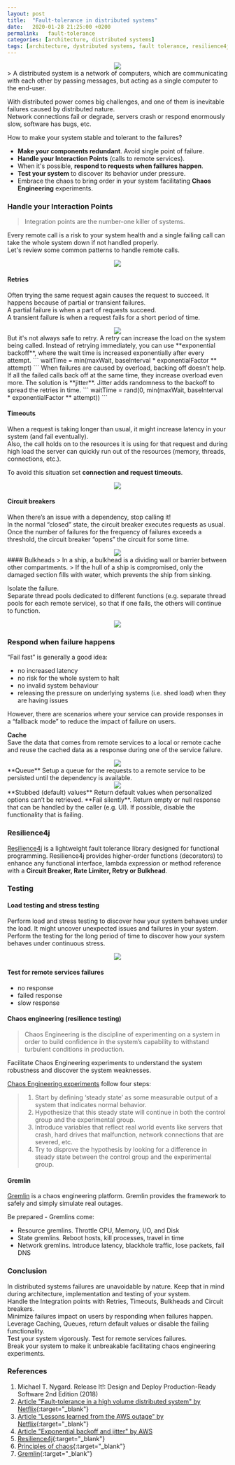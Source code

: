 ```yaml
---
layout: post
title:  "Fault-tolerance in distributed systems"
date:   2020-01-28 21:25:00 +0200
permalink:   fault-tolerance
categories: [architecture, distributed systems]
tags: [architecture, dystributed systems, fault tolerance, resilience4j, chaos engineering]
---
```


<center><img src="/assets/posts/resilient-systems/service-and-dependecies1.jpg" style="max-width:500px"></center>   
> A distributed system is a network of computers, which are communicating with each other by passing messages, but acting as a single computer to the end-user.

With distributed power comes big challenges, and one of them is inevitable failures caused by distributed nature.    
Network connections fail or degrade, servers crash or respond enormously slow, software has bugs, etc.  

How to make your system stable and tolerant to the failures?
* **Make your components redundant**. Avoid single point of failure.
* **Handle your Interaction Points** (calls to remote services).
* When it's possible, **respond to requests when faillures happen**.
* **Test your system** to discover its behavior under pressure.
* Embrace the chaos to bring order in your system facilitating **Chaos Engineering** experiments.

### Handle your Interaction Points
> Integration points are the number-one killer of systems.
  
Every remote call is a risk to your system health and a single failing call can take the whole system down if not handled properly.  
Let's review some common patterns to handle remote calls.   
<center><img src="/assets/posts/resilient-systems/failed-deps.jpg" style="max-width:500px"></center>    

#### Retries
Often trying the same request again causes the request to succeed. It happens because of partial or transient failures.  
A partial failure is when a part of requests succeed.   
A transient failure is when a request fails for a short period of time.  

<center><img src="/assets/posts/resilient-systems/retry.jpg" style="max-width:400px"></center>     
But it's not always safe to retry. A retry can increase the load on the system being called. Instead of retrying immediately, you can use **exponential backoff**, where the wait time is increased exponentially after every attempt.  
```
waitTime = min(maxWait, baseInterval * exponentialFactor ** attempt)
```
When failures are caused by overload, backing off doesn't help. If all the failed calls back off at the same time, they increase overload even more.  
The solution is **jitter**. Jitter adds randomness to the backoff to spread the retries in time. 
```
waitTime = rand(0, min(maxWait, baseInterval * exponentialFactor ** attempt))
``` 

#### Timeouts 
When a request is taking longer than usual, it might increase latency in your system (and fail eventually).  
Also, the call holds on to the resources it is using for that request and during high load the server can quickly run out of the resources (memory, threads, connections, etc.).

To avoid this situation set **connection and request timeouts**.  

<center><img src="/assets/posts/resilient-systems/timeouts.jpg" style="max-width:450px"></center>  

#### Circuit breakers
When there’s an issue with a dependency, stop calling it!  
In the normal “closed” state, the circuit breaker executes requests as usual.   
Once the number of failures for the frequency of failures exceeds a threshold, the circuit breaker “opens” the circuit for some time.  

<center><img src="/assets/posts/resilient-systems/cb.jpg" style="max-width:450px"></center>  
#### Bulkheads
> In a ship, a bulkhead is a dividing wall or barrier between other compartments.  
> If the hull of a ship is compromised, only the damaged section fills with water, which prevents the ship from sinking.

Isolate the failure.    
Separate thread pools dedicated to different functions (e.g. separate thread pools for each remote service), so that if one fails, the others will continue to function.   

<center><img src="/assets/posts/resilient-systems/bulkheads.jpg" style="max-width:450px"></center>   

### Respond when failure happens
“Fail fast” is generally a good idea:
* no increased latency
* no risk for the whole system to halt
* no invalid system behaviour
* releasing the pressure on underlying systems (i.e. shed load) when they are having issues 

However, there are scenarios where your service can provide responses in a “fallback mode” to reduce the impact of failure on users.  

**Cache**  
Save the data that comes from remote services to a local or remote cache and reuse the cached data as a response during one of the service failure.
<center><img src="/assets/posts/resilient-systems/cache.jpg" style="max-width:350px"></center>
**Queue**  
Setup a queue for the requests to a remote service to be persisted until the dependency is available.   
<center><img src="/assets/posts/resilient-systems/queue.jpg" style="max-width:400px"></center>
**Stubbed (default) values**  
Return default values when personalized options can’t be retrieved.  
**Fail silently**.  
Return empty or null response that can be handled by the caller (e.g. UI).    
If possible, disable the functionality that is failing.

### Resilience4j
[Resilience4j](https://resilience4j.readme.io/docs/getting-started) is a lightweight fault tolerance library designed for functional programming. Resilience4j provides higher-order functions (decorators) to enhance any functional interface, lambda expression or method reference with a <b>Circuit Breaker, Rate Limiter, Retry or Bulkhead</b>.   


### Testing
#### Load testing and stress testing
Perform load and stress testing to discover how your system behaves under the load. It might uncover unexpected issues and failures in your system.  
Perform the testing for the long period of time to discover how your system behaves under continuous stress.
<center><img src="/assets/posts/resilient-systems/load-testing.jpg" style="max-width:500px"></center>

#### Test for remote services failures
* no response
* failed response
* slow response

#### Chaos engineering (resilience testing)
> Chaos Engineering is the discipline of experimenting on a system in order to build confidence in the system’s capability to withstand turbulent conditions in production.

Facilitate Chaos Engineering experiments to understand the system robustness and discover the system weaknesses.  

[Chaos Engineering experiments](http://principlesofchaos.org/) follow four steps:
> 1. Start by defining ‘steady state’ as some measurable output of a system that indicates normal behavior.
> 2. Hypothesize that this steady state will continue in both the control group and the experimental group.
> 3. Introduce variables that reflect real world events like servers that crash, hard drives that malfunction, network connections that are severed, etc.
> 4. Try to disprove the hypothesis by looking for a difference in steady state between the control group and the experimental group.

#### Gremlin
[Gremlin](https://www.gremlin.com) is a chaos engineering platform. Gremlin provides the framework to safely and simply simulate real outages.

Be prepared - Gremlins come:  
* Resource gremlins. Throttle CPU, Memory, I/O, and Disk
* State gremlins. Reboot hosts, kill processes, travel in time
* Network gremlins. Introduce latency, blackhole traffic, lose packets, fail DNS
 
### Conclusion
In distributed systems failures are unavoidable by nature. Keep that in mind during architecture, implementation and testing of your system.   
Handle the Integration points with Retries, Timeouts, Bulkheads and Circuit breakers.  
Minimize failures impact on users by responding when failures happen. Leverage Caching, Queues, return default values or disable the failing functionality.  
Test your system vigorously. Test for remote services failures.   
Break your system to make it unbreakable facilitating chaos engineering experiments.  

### References
1. Michael T. Nygard. Release It!: Design and Deploy Production-Ready Software 2nd Edition (2018)
2. [Article "Fault-tolerance in a high volume distributed system" by Netflix](https://netflixtechblog.com/fault-tolerance-in-a-high-volume-distributed-system-91ab4faae74a){:target="_blank"}
3. [Article "Lessons learned from the AWS outage" by Netflix](https://netflixtechblog.com/lessons-netflix-learned-from-the-aws-outage-deefe5fd0c04){:target="_blank"}
4. [Article "Exponential backoff and jitter" by AWS](https://aws.amazon.com/blogs/architecture/exponential-backoff-and-jitter/)
5. [Resilience4j](https://resilience4j.readme.io/docs/getting-started){:target="_blank"}
6. [Principles of chaos](http://principlesofchaos.org/){:target="_blank"}
7. [Gremlin](https://www.gremlin.com/){:target="_blank"}